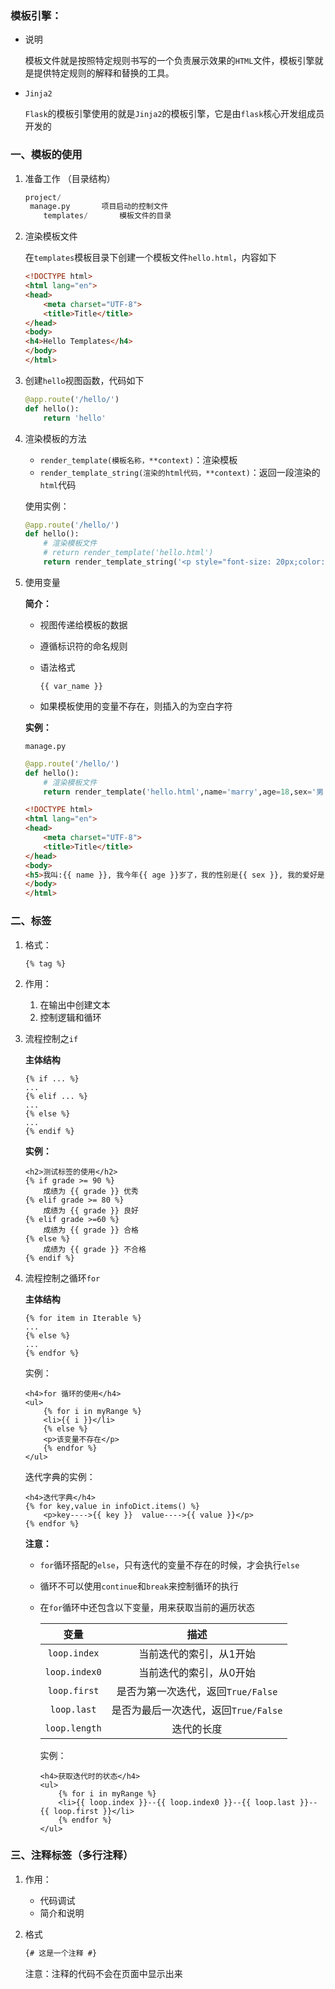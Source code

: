 ### 模板引擎：

- 说明

  模板文件就是按照特定规则书写的一个负责展示效果的`HTML`文件，模板引擎就是提供特定规则的解释和替换的工具。

- `Jinja2`

  `Flask`的模板引擎使用的就是`Jinja2`的模板引擎，它是由`flask`核心开发组成员开发的

### 一、模板的使用

1. 准备工作 （目录结构）

   ```python
   project/
   	manage.py		项目启动的控制文件
       templates/		模板文件的目录
   ```

2. 渲染模板文件

   在`templates`模板目录下创建一个模板文件`hello.html`，内容如下

   ```html
   <!DOCTYPE html>
   <html lang="en">
   <head>
       <meta charset="UTF-8">
       <title>Title</title>
   </head>
   <body>
   <h4>Hello Templates</h4>
   </body>
   </html>
   ```

3. 创建`hello`视图函数，代码如下

   ```python
   @app.route('/hello/')
   def hello():
       return 'hello'
   ```

4. 渲染模板的方法

   - `render_template(模板名称，**context)`：渲染模板
   - `render_template_string(渲染的html代码，**context)`：返回一段渲染的`html`代码

   使用实例：

   ```python
   @app.route('/hello/')
   def hello():
       # 渲染模板文件
       # return render_template('hello.html')
       return render_template_string('<p style="font-size: 20px;color: yellow;">Hello tee..</p>')
   
   ```

5. 使用变量

   **简介：**

   - 视图传递给模板的数据

   - 遵循标识符的命名规则

   - 语法格式

     `{{ var_name }}`

   - 如果模板使用的变量不存在，则插入的为空白字符

   **实例：**

   `manage.py`

   ```python
   @app.route('/hello/')
   def hello():
       # 渲染模板文件
       return render_template('hello.html',name='marry',age=18,sex='男',hobby='LOL')
   ```

   ```html
   <!DOCTYPE html>
   <html lang="en">
   <head>
       <meta charset="UTF-8">
       <title>Title</title>
   </head>
   <body>
   <h5>我叫:{{ name }}, 我今年{{ age }}岁了，我的性别是{{ sex }}, 我的爱好是{{ hobby }}。</h5>
   </body>
   </html>
   ```

### 二、标签

1. 格式：

   `{% tag %}`

2. 作用：

   1. 在输出中创建文本
   2. 控制逻辑和循环

3. 流程控制之`if`

   **主体结构**

   ```jinja2
   {% if ... %}
   ...
   {% elif ... %}
   ...
   {% else %}
   ...
   {% endif %}
   ```

   **实例：**

   ```jinja2
   <h2>测试标签的使用</h2>
   {% if grade >= 90 %}
       成绩为 {{ grade }} 优秀
   {% elif grade >= 80 %}
       成绩为 {{ grade }} 良好
   {% elif grade >=60 %}
       成绩为 {{ grade }} 合格
   {% else %}
       成绩为 {{ grade }} 不合格
   {% endif %}
   ```

4. 流程控制之循环`for`

   **主体结构**

   ```jinja2
   {% for item in Iterable %}
   ...
   {% else %}
   ...
   {% endfor %}
   ```

   实例：

   ```jinja2
   <h4>for 循环的使用</h4>
   <ul>
       {% for i in myRange %}
       <li>{{ i }}</li>
       {% else %}
       <p>该变量不存在</p>
       {% endfor %}
   </ul>
   ```

   迭代字典的实例：

   ```jinja2
   <h4>迭代字典</h4>
   {% for key,value in infoDict.items() %}
       <p>key---->{{ key }}  value---->{{ value }}</p>
   {% endfor %}
   ```

   **注意：**

   - `for`循环搭配的`else`，只有迭代的变量不存在的时候，才会执行`else`

   - 循环不可以使用`continue`和`break`来控制循环的执行

   - 在`for`循环中还包含以下变量，用来获取当前的遍历状态

     |     变量      |                 描述                 |
     | :-----------: | :----------------------------------: |
     | `loop.index`  |       当前迭代的索引，从1开始        |
     | `loop.index0` |       当前迭代的索引，从0开始        |
     | `loop.first`  |  是否为第一次迭代，返回`True/False`  |
     |  `loop.last`  | 是否为最后一次迭代，返回`True/False` |
     | `loop.length` |              迭代的长度              |

     实例：

     ```jinja2
     <h4>获取迭代时的状态</h4>
     <ul>
         {% for i in myRange %}
         <li>{{ loop.index }}--{{ loop.index0 }}--{{ loop.last }}--{{ loop.first }}</li>
         {% endfor %}
     </ul>
     ```

### 三、注释标签（多行注释）

1. 作用：

   - 代码调试
   - 简介和说明

2. 格式

   ```html
   {# 这是一个注释 #}
   ```

   注意：注释的代码不会在页面中显示出来

